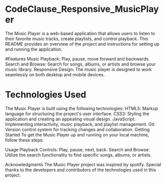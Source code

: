 # CodeClause_Responsive_MusicPlayer
The Music Player is a web-based application that allows users to listen to their favorite music tracks, create playlists, and control playback. This README provides an overview of the project and instructions for setting up and running the application.

#Features
Music Playback: Play, pause, move forward and backwards.
Search and Browse: Search for songs, albums, or artists and browse your music library.
Responsive Design: The music player is designed to work seamlessly on both desktop and mobile devices.

# Technologies Used
The Music Player is built using the following technologies:
HTML5: Markup language for structuring the project's user interface.
CSS3: Styling the application and creating an appealing visual design.
JavaScript: Implementing interactivity, music playback, and playlist management.
Git: Version control system for tracking changes and collaboration.
Getting Started
To get the Music Player up and running on your local machine, follow these steps:

Usage
Playback Controls: Play, pause, next, back.
Search and Browse: Utilize the search functionality to find specific songs, albums, or artists.

Acknowledgments
The Music Player project was inspired by spotify.
Special thanks to the developers and contributors of the technologies used in this project.
